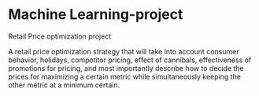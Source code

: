 # Machine Learning-project
Retail Price optimization project

A retail price optimization strategy that will take into account consumer
behavior, holidays, competitor pricing, effect of cannibals, effectiveness of
promotions for pricing, and most importantly describe how to decide the
prices for maximizing a certain metric while simultaneously keeping the other
metric at a minimum certain. 
